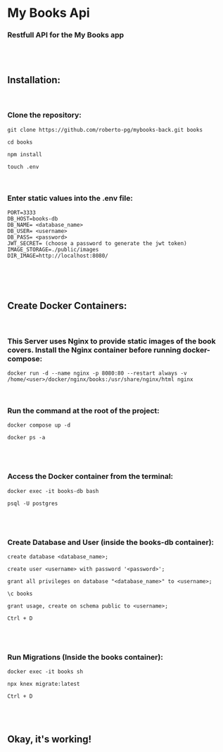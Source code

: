 # My Books Api

### Restfull API for the My Books app

<br/>
<br/>

## Installation:

<br/>

<h3>Clone the repository: </h3>

```
git clone https://github.com/roberto-pg/mybooks-back.git books
```

```
cd books
```

```
npm install
```

```
touch .env
```

</br>

<h3>Enter static values into the .env file:</h3>

```
PORT=3333
DB_HOST=books-db
DB_NAME= <database_name>
DB_USER= <username>
DB_PASS= <password>
JWT_SECRET= (choose a password to generate the jwt token)
IMAGE_STORAGE=./public/images
DIR_IMAGE=http://localhost:8080/
```

<br/>
<br/>
<br/>

## Create Docker Containers:

<br/>

### This Server uses Nginx to provide static images of the book covers. Install the Nginx container before running docker-compose:

```
docker run -d --name nginx -p 8080:80 --restart always -v /home/<user>/docker/nginx/books:/usr/share/nginx/html nginx
```

<br/>

<h3>Run the command at the root of the project:</h3>

```
docker compose up -d
```

```
docker ps -a
```

<br/>
<br/>

<h3>Access the Docker container from the terminal:</h3>

```
docker exec -it books-db bash
```

```
psql -U postgres
```

<br/>
<br/>

<h3>Create Database and User (inside the books-db container):</h3>

```
create database <database_name>;
```

```
create user <username> with password '<password>';
```

```
grant all privileges on database "<database_name>" to <username>;
```

```
\c books
```

```
grant usage, create on schema public to <username>;
```

```
Ctrl + D
```

<br/>
<br/>

<h3>Run Migrations (Inside the books container):</h3>

```
docker exec -it books sh
```

```
npx knex migrate:latest
```

```
Ctrl + D
```

<br/>
<br/>

## Okay, it's working!

